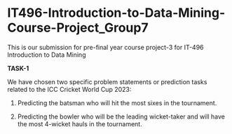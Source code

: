# IT496-Introduction-to-Data-Mining-Course-Project_Group7
This is our submission for pre-final year course project-3 for IT-496 Introduction to Data Mining

**TASK-1**

We have chosen two specific problem statements or prediction tasks related to the ICC Cricket World Cup 2023:

1) Predicting the batsman who will hit the most sixes in the tournament.

2) Predicting the bowler who will be the leading wicket-taker and will have the most 4-wicket hauls in the tournament.
